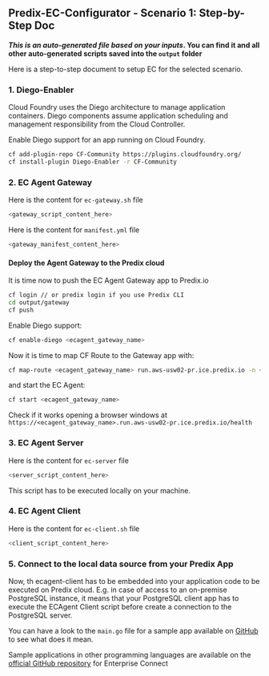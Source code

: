 ## Predix-EC-Configurator - Scenario 1: Step-by-Step Doc

**_This is an auto-generated file based on your inputs_. You can find it and all other auto-generated scripts saved into the `output` folder**

Here is a step-to-step document to setup EC for the selected scenario.

### 1. Diego-Enabler

Cloud Foundry uses the Diego architecture to manage application containers. Diego components assume application scheduling and management responsibility from the Cloud Controller.

Enable Diego support for an app running on Cloud Foundry.

```sh
cf add-plugin-repo CF-Community https://plugins.cloudfoundry.org/
cf install-plugin Diego-Enabler -r CF-Community
```

### 2. EC Agent Gateway

Here is the content for `ec-gateway.sh` file

```sh
<gateway_script_content_here>
```

Here is the content for `manifest.yml` file

```sh
<gateway_manifest_content_here>
```

#### Deploy the Agent Gateway to the Predix cloud

It is time now to push the EC Agent Gateway app to Predix.io

```sh
cf login // or predix login if you use Predix CLI
cd output/gateway
cf push
```

Enable Diego support:

```sh
cf enable-diego <ecagent_gateway_name>
```

Now it is time to map CF Route to the Gateway app with:

```sh
cf map-route <ecagent_gateway_name> run.aws-usw02-pr.ice.predix.io -n <ecagent_gateway_name>
```

and start the EC Agent:

```sh
cf start <ecagent_gateway_name>
```

Check if it works opening a browser windows at `https://<ecagent_gateway_name>.run.aws-usw02-pr.ice.predix.io/health`

### 3. EC Agent Server

Here is the content for `ec-server` file

```sh
<server_script_content_here>
```

This script has to be executed locally on your machine.

### 4. EC Agent Client

Here is the content for `ec-client.sh` file

```sh
<client_script_content_here>
```

### 5. Connect to the local data source from your Predix App

Now, th ecagent-client has to be embedded into your application code to be executed on Predix cloud. E.g. in case of access to an on-premise PostgreSQL instance, it means that your PostgreSQL client app has to execute the ECAgent Client script before create a connection to the PostgreSQL server.

You can have a look to the `main.go` file for a sample app available on [GitHub](https://github.com/indaco/ec-go-sample-app) to see what does it mean.

Sample applications in other programming languages are available on the [official GitHub repository](https://github.com/Enterprise-connect/ec-sdk) for Enterprise Connect